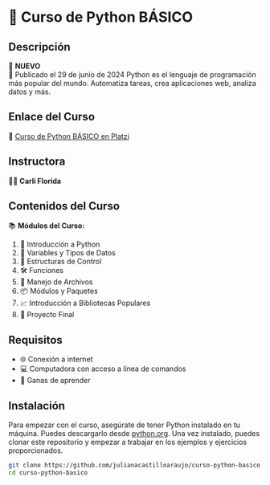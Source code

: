 # 🐍 Curso de Python BÁSICO
## Descripción
🚀 **NUEVO**  
📅 Publicado el 29 de junio de 2024
Python es el lenguaje de programación más popular del mundo. Automatiza tareas, crea aplicaciones web, analiza datos y más.
## Enlace del Curso
🔗 [Curso de Python BÁSICO en Platzi](https://platzi.com/cursos/python/?notification_id=4750490)
## Instructora
👩‍🏫 **Carli Florida**
## Contenidos del Curso
📚 **Módulos del Curso:**
1. 📝 Introducción a Python
2. 🧮 Variables y Tipos de Datos
3. 🔄 Estructuras de Control
4. 🛠 Funciones
5. 📂 Manejo de Archivos
6. 📦 Módulos y Paquetes
7. 📈 Introducción a Bibliotecas Populares
8. 🎯 Proyecto Final
## Requisitos
- 🌐 Conexión a internet
- 💻 Computadora con acceso a línea de comandos
- 🎉 Ganas de aprender
## Instalación
Para empezar con el curso, asegúrate de tener Python instalado en tu máquina. Puedes descargarlo desde [python.org](https://www.python.org/downloads/).
Una vez instalado, puedes clonar este repositorio y empezar a trabajar en los ejemplos y ejercicios proporcionados.

```bash
git clone https://github.com/julianacastilloaraujo/curso-python-basico.git
cd curso-python-basico

